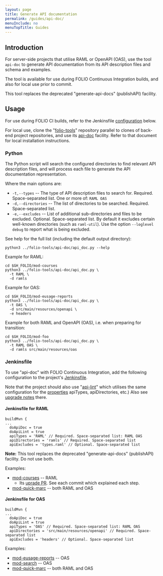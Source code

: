 ```yaml
---
layout: page
title: Generate API documentation
permalink: /guides/api-doc/
menuInclude: no
menuTopTitle: Guides
---
```


## Introduction

For server-side projects that utilise RAML or OpenAPI (OAS), use the tool `api-doc` to generate API documentation from its API description files and schema and examples.

The tool is available for use during FOLIO Continuous Integration builds, and also for local use prior to commit.

This tool replaces the deprecated "generate-api-docs" (publishAPI) facility.

## Usage

For use during FOLIO CI builds, refer to the Jenkinsfile [configuration](#jenkinsfile) below.

For local use, clone the "[folio-tools](https://github.com/folio-org/folio-tools)" repository parallel to clones of back-end project repositories, and use its [api-doc](https://github.com/folio-org/folio-tools/tree/master/api-doc) facility.
Refer to that document for local installation instructions.

### Python

The Python script will search the configured directories to find relevant API description files, and will process each file to generate the API documentation representation.

<a id="properties"></a>Where the main options are:

* `-t,--types` -- The type of API description files to search for.
  Required. Space-separated list.
  One or more of: `RAML OAS`
* `-d,--directories` -- The list of directories to be searched.
  Required. Space-separated list.
* `-e,--excludes` -- List of additional sub-directories and files to be excluded.
  Optional. Space-separated list.
  By default it excludes certain well-known directories (such as `raml-util`).
  Use the option `--loglevel debug` to report what is being excluded.

See help for the full list (including the default output directory):

```
python3 ../folio-tools/api-doc/api_doc.py --help
```

Example for RAML:

```
cd $GH_FOLIO/mod-courses
python3 ../folio-tools/api-doc/api_doc.py \
  -t RAML \
  -d ramls
```

Example for OAS:

```
cd $GH_FOLIO/mod-eusage-reports
python3 ../folio-tools/api-doc/api_doc.py \
  -t OAS \
  -d src/main/resources/openapi \
  -e headers
```

Example for both RAML and OpenAPI (OAS), i.e. when preparing for transition:

```
cd $GH_FOLIO/mod-foo
python3 ../folio-tools/api-doc/api_doc.py \
  -t RAML OAS \
  -d ramls src/main/resources/oas
```

### Jenkinsfile

To use "api-doc" with FOLIO Continuous Integration, add the following configuration to the project's [Jenkinsfile](/guides/jenkinsfile/).

Note that the project should also use "[api-lint](/guides/api-lint/)" which utilises the same configuration for the [properties](#properties) apiTypes, apiDirectories, etc.)
Also see [upgrade notes](/guides/api-lint/#jenkinsfile-for-raml) there.

#### Jenkinsfile for RAML

```
buildMvn {
...
  doApiDoc = true
  doApiLint = true
  apiTypes = 'RAML' // Required. Space-separated list: RAML OAS
  apiDirectories = 'ramls' // Required. Space-separated list
  apiExcludes = 'types.raml' // Optional. Space-separated list
```

**Note:** This tool replaces the deprecated "generate-api-docs" (publishAPI) facility.
Do not use both.

Examples:

* [mod-courses](https://github.com/folio-org/mod-courses/blob/master/Jenkinsfile)
  -- RAML
  * Its [uprade PR](https://github.com/folio-org/mod-courses/pull/122). See each commit which explained each step.
* [mod-quick-marc](https://github.com/folio-org/mod-quick-marc/blob/master/Jenkinsfile)
  -- both RAML and OAS

#### Jenkinsfile for OAS

```
buildMvn {
...
  doApiDoc = true
  doApiLint = true
  apiTypes = 'OAS' // Required. Space-separated list: RAML OAS
  apiDirectories = 'src/main/resources/openapi' // Required. Space-separated list
  apiExcludes = 'headers' // Optional. Space-separated list
```

Examples:

* [mod-eusage-reports](https://github.com/folio-org/mod-eusage-reports/blob/master/Jenkinsfile)
  -- OAS
* [mod-search](https://github.com/folio-org/mod-search/blob/master/Jenkinsfile)
  -- OAS
* [mod-quick-marc](https://github.com/folio-org/mod-quick-marc/blob/master/Jenkinsfile)
  -- both RAML and OAS

